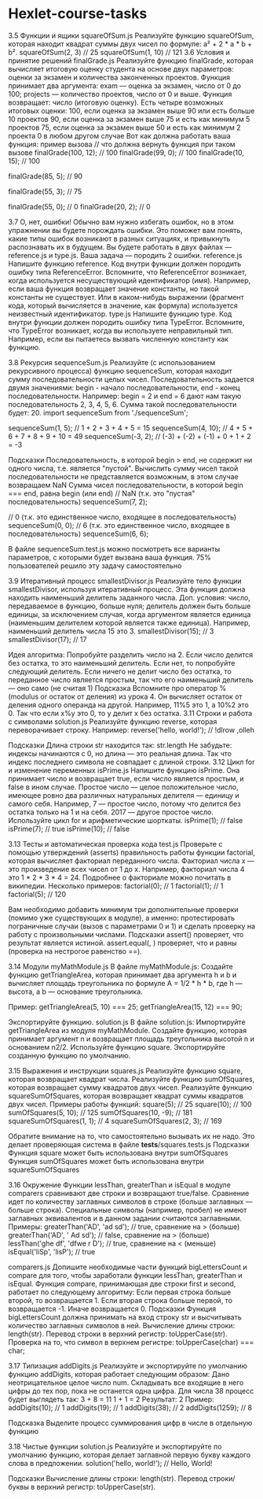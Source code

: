 # Hexlet-course-tasks

3.5 Функции и ящики
squareOfSum.js
Реализуйте функцию squareOfSum, которая находит квадрат суммы двух чисел по формуле: a² + 2 * a * b + b².
squareOfSum(2, 3) // 25
squareOfSum(1, 10) // 121
3.6 Условия и принятие решений
finalGrade.js
Реализуйте функцию finalGrade, которая вычисляет итоговую оценку студента на основе двух параметров: оценки за экзамен и количества законченных проектов.
Функция принимает два аргумента:
exam — оценка за экзамен, число от 0 до 100;
projects — количество проектов, число от 0 и выше.
Функция возвращает: число (итоговую оценку).
Есть четыре возможных итоговых оценки:
100, если оценка за экзамен выше 90 или есть больше 10 проектов
90, если оценка за экзамен выше 75 и есть как минимум 5 проектов
75, если оценка за экзамен выше 50 и есть как минимум 2 проекта
0 в любом другом случае
Вот как должна работать ваша функция:
пример вызова         // что должна вернуть функция при таком вызове
finalGrade(100, 12);  // 100
finalGrade(99, 0);    // 100
finalGrade(10, 15);   // 100

finalGrade(85, 5);    // 90

finalGrade(55, 3);    // 75

finalGrade(55, 0);    // 0
finalGrade(20, 2);    // 0

3.7 О, нет, ошибки!
Обычно вам нужно избегать ошибок, но в этом упражнении вы будете порождать ошибки. Это поможет вам понять, какие типы ошибок возникают в разных ситуациях, и привыкнуть распознавать их в будущем.
Вы будете работать в двух файлах — reference.js и type.js. Ваша задача — породить 2 ошибки.
reference.js
Напишите функцию reference. Код внутри функции должен породить ошибку типа ReferenceError.
Вспомните, что ReferenceError возникает, когда используется несуществующий идентификатор (имя). Например, если ваша функция возвращает значение константы, но такой константы не существует. Или в каком-нибудь выражении (фрагмент кода, который вычисляется в значение, как формула) используется неизвестный идентификатор.
type.js
Напишите функцию type. Код внутри функции должен породить ошибку типа TypeError.
Вспомните, что TypeError возникает, когда вы используете неправильный тип. Например, если вы пытаетесь вызвать численную константу как функцию.

3.8 Рекурсия
sequenceSum.js
Реализуйте (с использованием рекурсивного процесса) функцию sequenceSum, которая находит сумму последовательности целых чисел. Последовательность задается двумя значениями: begin - начало последовательности, end - конец последовательности. Например: begin = 2 и end = 6 дают нам такую последовательность 2, 3, 4, 5, 6. Сумма такой последовательности будет: 20.
import sequenceSum from './sequenceSum';

sequenceSum(1, 5); // 1 + 2 + 3 + 4 + 5 = 15
sequenceSum(4, 10); // 4 + 5 + 6 + 7 + 8 + 9 + 10 = 49
sequenceSum(-3, 2); // (-3) + (-2) + (-1) + 0 + 1 + 2 = -3


Подсказки
Последовательность, в которой begin > end, не содержит ни одного числа, т.е. является "пустой". Вычислить сумму чисел такой последовательности не представляется возможным, в этом случае возвращаем NaN
Сумма чисел последовательности, в которой begin === end, равна begin (или end)
// NaN (т.к. это "пустая" последовательность)
sequenceSum(7, 2);

// 0 (т.к. это единственное число, входящее в последовательность)
sequenceSum(0, 0);
// 6 (т.к. это единственное число, входящее в последовательность)
sequenceSum(6, 6);


В файле sequenceSum.test.js можно посмотреть все варианты параметров, с которыми будет вызвана ваша функция.
75% пользователей решило эту задачу самостоятельно

3.9 Итеративный процесс
smallestDivisor.js
Реализуйте тело функции smallestDivisor, используя итеративный процесс. Эта функция должна находить наименьший делитель заданного числа.
Доп. условия: число, передаваемое в функцию, больше нуля; делитель должен быть больше единицы, за исключением случая, когда аргументом является единица (наименьшим делителем которой является также единица).
Например, наименьший делитель числа 15 это 3.
smallestDivisor(15); // 3
smallestDivisor(17); // 17


Идея алгоритма:
Попробуйте разделить число на 2.
Если число делится без остатка, то это наименьший делитель.
Если нет, то попробуйте следующий делитель.
Если ничего не делит число без остатка, то переданное число является простым, так что его наименьший делитель — оно само (не считая 1)
Подсказка
Вспомните про оператор % (modulus or остаток от деления) из урока 4. Он вычисляет остаток от деления одного операнда на другой. Например, 11%5 это 1, а 10%2 это 0.
Так что если x%y это 0, то y делит x без остатка.
3.11 Строки и работа с символами
solution.js
Реализуйте функцию reverse, которая переворачивает строку. Например:
reverse('hello, world!'); // !dlrow ,olleh


Подсказки
Длина строки str находится так: str.length
Не забудьте: индексы начинаются с 0, но длина — это реальная длина. Так что индекс последнего символа не совпадает с длиной строки.
3.12 Цикл for и изменение переменных
isPrime.js
Напишите функцию isPrime. Она принимает число и возвращает true, если число является простым, и false в ином случае.
Простое число — целое положительное число, имеющее ровно два различных натуральных делителя — единицу и самого себя. Например, 7 — простое число, потому что делится без остатка только на 1 и на себя. 2017 — другое простое число.
Используйте цикл for и арифметические шорткаты.
isPrime(1);     // false
isPrime(7);     // true
isPrime(10);    // false

3.13 Тесты и автоматическая проверка кода
test.js
Проверьте с помощью утверждений (asserts) правильность работы функции factorial, которая вычисляет факториал переданного числа. Факториал числа x — это произведение всех чисел от 1 до x. Например, факториал числа 4 это 1 * 2 * 3 * 4 = 24.
Подробнее о факториале можно почитать в википедии.
Несколько примеров:
factorial(0); // 1
factorial(1); // 1
factorial(5); // 120


Вам необходимо добавить минимум три дополнительные проверки (помимо уже существующих в модуле), а именно: протестировать пограничные случаи (вызов с параметрами 0 и 1) и сделать проверку на работу с произвольными числами.
Подсказки
assert(<expression>) проверяет, что результат <expression> является истиной.
assert.equal(<actual>, <expected>) проверяет, что <actual> и <expected> равны (проверка на нестрогое равенство ==).

3.14 Модули
myMathModule.js
В файле myMathModule.js:
Создайте функцию getTriangleArea, которая принимает два аргумента h и b и вычисляет площадь треугольника по формуле A = 1/2 * h * b, где h — высота, а b — основание треугольника.

Пример:
getTriangleArea(5, 10) === 25;
getTriangleArea(15, 12) === 90;


Экспортируйте функцию.
solution.js
В файле solution.js:
Импортируйте getTriangleArea из модуля myMathModule.
Создайте функцию, которая принимает аргумент n и возвращает площадь треугольника высотой n и основанием n2/2. Используйте функцию square.
Экспортируйте созданную функцию по умолчанию.

3.15 Выражения и инструкции
squares.js
Реализуйте функцию square, которая возвращает квадрат числа.
Реализуйте функцию sumOfSquares, которая возвращает сумму квадратов двух чисел.
Реализуйте функцию squareSumOfSquares, которая возвращает квадрат суммы квадратов двух чисел.
Примеры работы функций:
square(5); // 25
square(10); // 100
sumOfSquares(5, 10); // 125
sumOfSquares(10, -9); // 181
squareSumOfSquares(1, 1); // 4
squareSumOfSquares(2, 3); // 169


Обратите внимание на то, что самостоятельно вызывать их не надо. Это делает проверяющая система в файле __tests__/squares.tests.js
Подсказки
Функция square может быть использована внутри sumOfSquares
Функция sumOfSquares может быть использована внутри squareSumOfSquares

3.16 Окружение
Функции lessThan, greaterThan и isEqual в модуле comparers сравнивают две строки и возвращают true/false. Сравнение идет по количеству заглавных символов в строке (больше заглавных — больше строка).
Специальные символы (например, пробел) не имеют заглавных эквивалентов и в данном задании считаются заглавными.
Примеры:
greaterThan('AD', 'ad sd'); // true, сравнение на > (больше)
greaterThan('AD', '   Ad sd'); // false, сравнение на > (больше)
lessThan('ghe df', 'dfwe r D'); // true, сравнение на < (меньше)
isEqual('liSp', 'lisP'); // true


comparers.js
Допишите необходимые части функций bigLettersCount и compare для того, чтобы заработали функции lessThan, greaterThan и isEqual.
Функция compare, принимающая две строки first и second, работает по следующему алгоритму:
Если первая строка больше второй, то возвращается 1.
Если вторая строка больше первой, то возвращается -1.
Иначе возвращается 0.
Подсказки
Функция bigLettersCount должна принимать на вход строку str и высчитывать количество заглавных символов в ней.
Вычисление длины строки: length(str).
Перевод строки в верхний регистр: toUpperCase(str).
Проверка на то, что символ в верхнем регистре: toUpperCase(char) === char;

3.17 Типизация
addDigits.js
Реализуйте и экспортируйте по умолчанию функцию addDigits, которая работает следующим образом:
Дано неотрицательное целое число num. Складывать все входящие в него цифры до тех пор, пока не останется одна цифра.
Для числа 38 процесс будет выглядеть так:
3 + 8 = 11
1 + 1 = 2
Результат: 2
Пример:
addDigits(10); // 1
addDigits(19); // 1
addDigits(38); // 2
addDigits(1259); // 8


Подсказка
Выделите процесс суммирования цифр в числе в отдельную функцию

3.18 Чистые функции
solution.js
Реализуйте и экспортируйте по умолчанию функцию, которая делает заглавной первую букву каждого слова в предложении.
solution('hello, world!'); // Hello, World!


Подсказки
Вычисление длины строки: length(str).
Перевод строки/буквы в верхний регистр: toUpperCase(str).
